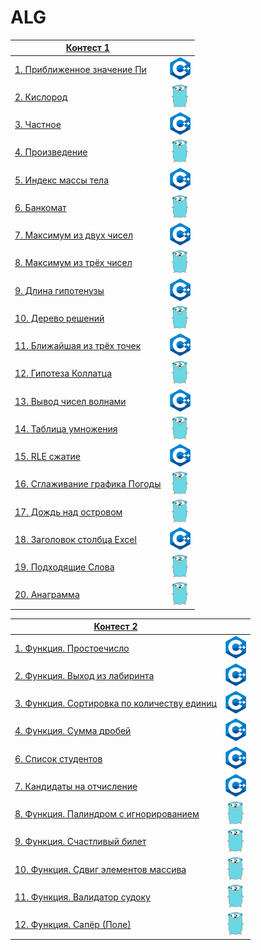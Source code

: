 # ALG
|[Контест 1]() |  | 
| --- | :-: |
| [1. Приближенное значение Пи](./contest_01/01/main.ПриближенноезначениеПи) | ![](./img/cpp.png) |
| [2. Кислород](./contest_01/02/main.Кислород) | ![](./img/go.png) |
| [3. Частное](./contest_01/03/main.Частное) | ![](./img/cpp.png) |
| [4. Произведение](./contest_01/04/main.Произведение) | ![](./img/go.png) |
| [5. Индекс массы тела](./contest_01/05/main.Индексмассытела) | ![](./img/cpp.png) |
| [6. Банкомат](./contest_01/06/main.Банкомат) | ![](./img/go.png) |
| [7. Максимум из двух чисел](./contest_01/07/main.Максимумиздвухчисел) | ![](./img/cpp.png) |
| [8. Максимум из трёх чисел](./contest_01/08/main.Максимумизтрёхчисел) | ![](./img/go.png) |
| [9. Длина гипотенузы](./contest_01/09/main.Длинагипотенузы) | ![](./img/cpp.png) |
| [10. Дерево решений](./contest_01/10/main.Дереворешений) | ![](./img/go.png) |
| [11. Ближайшая из трёх точек](./contest_01/11/main.Ближайшаяизтрёхточек) | ![](./img/cpp.png) |
| [12. Гипотеза Коллатца](./contest_01/12/main.ГипотезаКоллатца) | ![](./img/go.png) |
| [13. Вывод чисел волнами](./contest_01/13/main.Выводчиселволнами) | ![](./img/cpp.png) |
| [14. Таблица умножения](./contest_01/14/main.Таблицаумножения) | ![](./img/go.png) |
| [15. RLE сжатие](./contest_01/15/main.RLEсжатие) | ![](./img/cpp.png) |
| [16. Сглаживание графика Погоды](./contest_01/16/main.СглаживаниеграфикаПогоды) | ![](./img/go.png) |
| [17. Дождь над островом](./contest_01/17/main.Дождьнадостровом) | ![](./img/go.png) |
| [18. Заголовок столбца Excel](./contest_01/018/main.ЗаголовокстолбцаExcel) | ![](./img/cpp.png) |
| [19. Подходящие Слова](./contest_01/19/main.ПодходящиеСлова) | ![](./img/go.png) |
| [20. Анаграмма](./contest_01/20/main.Анаграмма) | ![](./img/go.png) |

|[Контест 2]() |  | 
| --- | :-: |
| [1. Функция. Простоечисло](./contest_02/01/main.ФункцияПростоечисло) | ![](./img/cpp.png) |
| [2. Функция. Выход из лабиринта](./contest_02/02/main.ФункцияВыходизлабиринта) | ![](./img/cpp.png) |
| [3. Функция. Сортировка по количеству единиц](./contest_02/03/main.ФункцияСортировкапоколичествуединиц) | ![](./img/cpp.png) |
| [4. Функция. Сумма дробей](./contest_02/04/main.Функция) | ![](./img/cpp.png) |
| [6. Список студентов](./contest_02/05/main.Списокстудентов) | ![](./img/cpp.png) |
| [7. Кандидаты на отчисление](./contest_02/06/main.Кандидатынаотчисление) | ![](./img/cpp.png) |
| [8. Функция. Палиндром с игнорированием](./contest_02/07/main.ФункцияПалиндромсигнорированием) | ![](./img/go.png) |
| [9. Функция. Счастливый билет](./contest_02/08/main.ФункцияСчастливыйбилет) | ![](./img/go.png) |
| [10. Функция. Сдвиг элементов массива](./contest_02/09/main.ФункцияСдвигэлементовмассива) | ![](./img/go.png) |
| [11. Функция. Валидатор судоку](./contest_02/10/main.ФункцияВалидаторсудоку) | ![](./img/go.png) |
| [12. Функция. Сапёр (Поле)](./contest_02/11/main.ФункцияСапёр) | ![](./img/go.png) |
